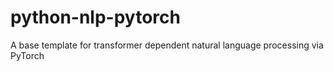 # python-nlp-pytorch
A base template for transformer dependent natural language processing via PyTorch

